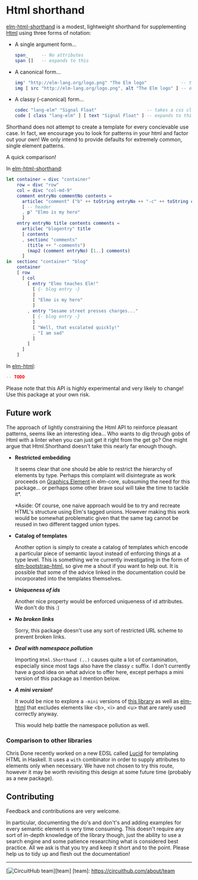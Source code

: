 # Html shorthand

[elm-html-shorthand][shorthand] is a modest, lightweight shorthand for supplementing [Html][elm-html] using three forms of notation:

* A single argument form...

  ```elm
  span_     -- No attributes
  span []   -- expands to this
  ```

* A canonical form...

  ```elm
  img' "http://elm-lang.org/logo.png" "The Elm logo"             -- takes a common sense list of arguments
  img [ src "http://elm-lang.org/logo.png", alt "The Elm logo" ] -- expands to this
  ```

* A classy (-canonical) form...

  ```elm
  codec "lang-elm" "Signal Float"                   -- takes a css class string + common sense arguments
  code [ class "lang-elm" ] [ text "Signal Float" ] -- expands to this
  ```

Shorthand does not attempt to create a template for every concievable use case. In fact, we encourage you to look for patterns in your html and factor out your own! We only intend to provide defaults for extremely common, single element patterns.

A quick comparison!

In [elm-html-shorthand][shorthand]:

```elm
let container = divc "container"
    row = divc "row"
    col = divc "col-md-9"
    comment entryNo commentNo contents = 
      articlec "comment" ("b" ++ toString entryNo ++ "-c" ++ toString commentNo)
      [ -- header
      , p' "Elmo is my hero"
      ]
    entry entryNo title contents comments =
      articlec "blogentry" title
      [ contents
      , sectionc "comments"
        (title ++ "-comments")
        (map2 (comment entryNo) [1..] comments)
      ]
in  sectionc "container" "blog"
    container 
    [ row
      [ col
        [ entry "Elmo teaches Elm!" 
          [ {- blog entry -} 
          ]
          [ "Elmo is my hero"
          ]
        , entry "Sesame street presses charges..."
          [ {- blog entry -}
          ]
          [ "Well, that escalated quickly!"
          , "I am sad"
          ]
        ]
      ]
    ]
```

In [elm-html][elm-html]:

```elm
-- TODO
```

Please note that this API is highly experimental and very likely to change! Use this package at your own risk.

## Future work

The approach of lightly constraining the Html API to reinforce pleasant patterns, seems like an interesting idea... Who wants to dig through gobs of Html with a linter when you can just get it right from the get go? One might argue that Html.Shorthand doesn't take this nearly far enough though.

* **Restricted embedding**

    It seems clear that one should be able to restrict the hierarchy of elements by type. Perhaps this complaint will disintegrate as work proceeds on [Graphics.Element][core-element] in elm-core, subsuming the need for this package... or perhaps some other brave soul will take the time to tackle it*.
    
    *Aside: Of course, one naive approach would be to try and recreate HTML's structure using Elm's tagged unions. However making this work would be somewhat problematic given that the same tag cannot be reused in two different tagged union types.

* **Catalog of templates**

    Another option is simply to create a catalog of templates which encode a particular piece of semantic layout instead of enforcing things at a type level. This is something we're currently investigating in the form of [elm-bootstrap-html][elm-bootstrap-html], so give me a shout if you want to help out. It is possible that some of the advice linked in the documentation could be incorporated into the templates themselves.

[elm-bootstrap-html]: http://package.elm-lang.org/packages/circuithub/elm-bootstrap-html/latest

* ***Uniqueness of ids***

    Another nice property would be enforced uniqueness of id attributes. We don't do this :)

* ***No broken links***

    Sorry, this package doesn't use any sort of restricted URL scheme to prevent broken links.

* ***Deal with namespace pollution***

    Importing `Html.Shorthand (..)` causes quite a lot of contamination, especially since most tags also have the classy `c` suffix. I don't currently have a good idea on what advice to offer here, except perhaps a mini version of this package as I mention below.

* ***A mini version!***

    It would be nice to explore a `-mini` versions of [this library][shorthand] as well as [elm-html][elm-html] that excludes elements like &lt;b&gt;, &lt;i&gt; and &lt;u&gt; that are rarely used correctly anyway.
    
    This would help battle the namespace pollution as well.

### Comparison to other libraries

Chris Done recently worked on a new EDSL called [Lucid][lucid] for templating HTML in Haskell. It uses a `with` combinator in order to supply attributes to elements only when necessary. We have not chosen to try this route, however it may be worth revisiting this design at some future time (probably as a new package).

<!--
For now, [elm-html-shorthand][shorthand] is dead simple and immediately usable, so have fun!
-->

[elm-html]: http://package.elm-lang.org/packages/evancz/elm-html/latest
[shorthand]: http://package.elm-lang.org/packages/circuithub/elm-html-shorthand/latest
[lucid]: http://chrisdone.com/posts/lucid
[core-element]: http://package.elm-lang.org/packages/elm-lang/core/latest/Graphics-Element

## Contributing 

Feedback and contributions are very welcome. 

In particular, documenting the do's and don't's and adding examples for every semantic element is very time consuming. This doesn't require any sort of in-depth knowledge of the library though, just the ability to use a search engine and some patience researching what is considered best practice. All we ask is that you try and keep it short and to the point. Please help us to tidy up and flesh out the documentation!

---
[![CircuitHub team](http://docs.circuithub.com/press/logo/circuithub-lightgray-extratiny.jpg)][team]
[team]: https://circuithub.com/about/team
